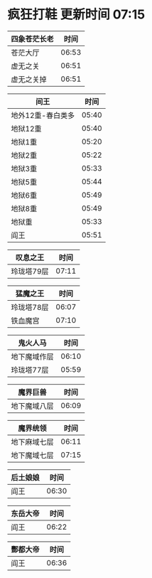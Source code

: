 # 疯狂打鞋 更新时间 07:15

| 四象苍茫长老   | 时间    |
|--------|-------|
| 苍茫大厅 | 06:53 |
| 虚无之关 | 06:51 |
| 虚无之关掉 | 06:51 |

| 间王   | 时间    |
|--------|-------|
| 地外12重-春白类多 | 05:40 |
| 地狱12重 | 05:40 |
| 地狱1重 | 05:20 |
| 地狱2重 | 05:22 |
| 地狱3重 | 05:33 |
| 地狱5重 | 05:44 |
| 地狱6重 | 05:49 |
| 地狱8重 | 05:49 |
| 地狱重 | 05:33 |
| 阎王 | 05:51 |

| 叹息之王   | 时间    |
|--------|-------|
| 玲珑塔79层 | 07:11 |

| 猛魔之王   | 时间    |
|--------|-------|
| 玲珑塔78层 | 06:07 |
| 铁血魔宫 | 07:10 |

| 鬼火人马   | 时间    |
|--------|-------|
| 地下魔域作层 | 06:10 |
| 玲珑塔77层 | 05:59 |

| 魔界巨兽   | 时间    |
|--------|-------|
| 地下魔域八层 | 06:09 |

| 魔界统领   | 时间    |
|--------|-------|
| 地下麻域七层 | 06:11 |
| 地下魔域七层 | 07:15 |

| 后土娘娘   | 时间    |
|--------|-------|
| 阎王 | 06:30 |

| 东岳大帝   | 时间    |
|--------|-------|
| 阎王 | 06:22 |

| 酆都大帝   | 时间    |
|--------|-------|
| 阎王 | 06:36 |